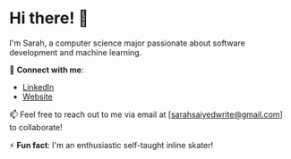 
# Hi there! 👋

I'm Sarah, a computer science major passionate about software development and machine learning.

💬 **Connect with me**:
- [LinkedIn](https://www.linkedin.com/in/sarah-saiyed0/)
- [Website](https://sarahtoninwrites.github.io/sarahtonin/prof.html)


📫 Feel free to reach out to me via email at [sarahsaiyedwrite@gmail.com] to collaborate!

⚡ **Fun fact**: I'm an enthusiastic self-taught inline skater!


